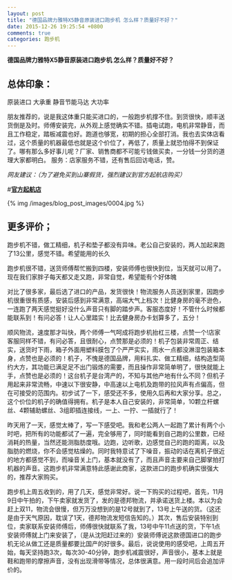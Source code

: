 ```yaml
---
layout: post
title: "德国品牌力雅特X5静音原装进口跑步机 怎么样？质量好不好？"
date: 2015-12-26 19:25:54 +0800
comments: true
categories: 跑步机
---
```


**德国品牌力雅特X5静音原装进口跑步机 怎么样？质量好不好？**

## 总体印象：

原装进口 大承重 静音节能马达 大功率

朋友推荐的，说是我这体重只能买进口的，一般跑步机撑不住。到货很快，顺丰送货倒是及时。师傅安装完，从外观上感觉确实不错。插电试跑，电机非常静音，而且工作稳定，踏板减震也好。跑道也够宽，初期的担心全部打消。我也去实体店看过，这个质量的机器最低也就是这个价位了，再低了，质量上就恐怕得不到保证了。哪有那么多好事儿呢？厂家、销售商都不可能亏钱做买卖，一分钱一分货的道理大家都明白。
服务：店家服务不错，还有售后回访电话，赞。

*网友建议：（为了避免买到山寨假货，强烈建议到官方起航店购买）*

#[**官方起航店**](http://redirect.simba.taobao.com/rd?w=unionnojs&f=http%3A%2F%2Fai.taobao.com%2Fauction%2Fedetail.htm%3Fe%3DeyJ8IdKMT%252Be6k0Or%252B%252BH4tEd3JErC6yYKsfSjPqrk7DyLltG5xFicOdXrTUTgh9sMDPIwxrc30rgx5xFFx04TddwPqZtsoXfgqLKJiCwc7I6msqdEeVczj3nayBoLCgTwGsTJlmLMNvwDidVqoCjX1w%253D%253D%26ptype%3D100010%26from%3Dbasic&k=5ccfdb950740ca16&c=un&b=alimm_0&p=mm_109581374_12296429_46532450)

<!--More-->

{% img /images/blog_post_images/0004.jpg %}

## 更多评价；

跑步机不错，做工精细，机子和垫子都没有异味。老公自己安装的，两人加起来跑了13公里，感觉不错。希望能用的长久

跑步机很不错，送货师傅帮忙搬到四楼，安装师傅也很快到位，当天就可以用了。现在我们家胖子每天都又走又跑，非常自觉，希望能有个好体魄

对比了很多家，最后选了进口的产品，发货很快！物流服务人员送到家里，因跑步机很重很有质感，安装后感到非常满意，高端大气上档次！比健身房的毫不逊色，一连跑了两天感觉挺好没什么声音只有脚的踏步声。客服态度好！不管什么时候都能联系到！有问必答！让人心里踏实！比去健身房办卡划算多了，五分！

顺风物流，速度那才叫快，两个师傅一气呵成将跑步机抬杠三楼，点赞一个!店家客服同样不错，有问必答，且很耐心，点赞那是必须的！机子包装非常周正、结实，送货时下雨，箱子外面用塑料膜包了个严严实实，雨水一点都没淋湿包装箱本身，点赞也是必须的！机子，不愧是德国品牌，用料扎实、做工精细，结构造型简约大方，其功能已满足足不出门锻炼的需要，而且操作非常简单明了，很快就能上手，点赞也是必须的！这台机子是台湾产的，不知与其他产地有什么不同？但机子用起来非常流畅，中速以下很安静，中高速以上电机及跑带的拉风声有点偏高，但在可接受的范围内。初步试了一下，感受还不多，使用久后再和大家分享。总之，这个价位的机子的确值得拥有。机子是本人自己安装的，非常简单，10颗立杆螺丝、4颗辅助螺丝、3组即插连接线，一上、一拧、一插就行了！

昨天用了一天，感觉太棒了，写一下感受吧。我和老公两人一起跑了累计有两个小时吧，把所有的功能都试了一遍，完全够用了，同时能看到自己跑的公里数，已经消耗的热量，当然还能测脂肪度哦。边跑，边听歌，边感觉自己的跑的距离，以及脂肪的燃烧，你不会感觉枯燥的。同时我特意试了下噪音，振动的话在离机子很近的地方都感觉不到，而噪音关上门，基本就没有了，而且声音主要来自己脚掌拍打机器的声音。这跑步机非常满意特此感谢此商家，这款进口的跑步机确实很强大的，推荐大家购买。

跑步机上周五收到的，用了几天，感觉非常好。说一下购买的过程吧，首先，11月9日中午拍的，下午卖家就发货了，发的是德邦物流，并承诺送货上楼。本以为会赶上双11，物流会很慢，但万万没想到的是12号就到了，13号上午送的货。（这还是由于天气原因，耽误了1天，德邦物流发短信告知的。）其次，售后安装特别到位，卖家联系安装师傅后，师傅很快就联系了我，13号中午11点送的货，下午1点安装师傅就上门来安装了，（是从沈阳赶过来的）安装师傅说这款德国进口的跑步机无论从做工还是质量都要比国产的好很多。最后，说说使用的感受吧，上周五开始，每天坚持跑3次，每次30-40分钟，跑步机减震很好，声音很小，基本上就是鞋和跑带的摩擦声音，没有出现滑带等情况，总体很满意。用一段时间后会追加评价的。